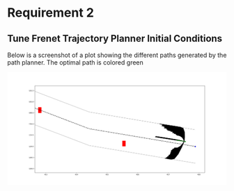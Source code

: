 # Requirement 2
## Tune Frenet Trajectory Planner Initial Conditions

Below is a screenshot of a plot showing the different paths generated by the path planner. The optimal path is colored green

![Path generation output](paths.png 'Path generation output')

